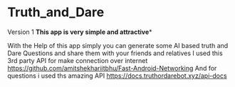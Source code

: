 # Truth_and_Dare

Version 1
************This app is very simple and attractive*************

With the Help of this app simply you can generate some AI based truth and Dare Questions and share them with your friends and relatives
I used this 3rd party API for make connection over internet https://github.com/amitshekhariitbhu/Fast-Android-Networking
And for questions i used ths amazing API https://docs.truthordarebot.xyz/api-docs
